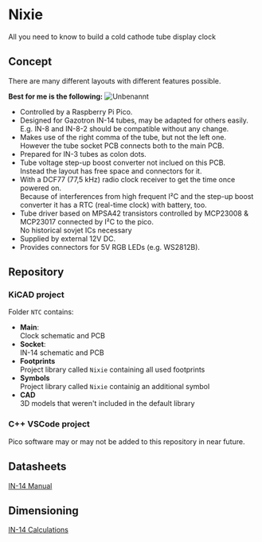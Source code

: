 # Nixie
All you need to know to build a cold cathode tube display clock

## Concept
There are many different layouts with different features possible.

**Best for me is the following:**
![Unbenannt](https://github.com/user-attachments/assets/1d0b24d6-b6b8-4ede-a364-c122920ef984)
* Controlled by a Raspberry Pi Pico.
* Designed for Gazotron IN-14 tubes, may be adapted for others easily.  
E.g. IN-8 and IN-8-2 should be compatible without any change.
* Makes use of the right comma of the tube, but not the left one.  
However the tube socket PCB connects both to the main PCB.
* Prepared for IN-3 tubes as colon dots.
* Tube voltage step-up boost converter not inclued on this PCB.  
Instead the layout has free space and connectors for it.
* With a DCF77 (77,5 kHz) radio clock receiver to get the time once powered on.  
Because of interferences from high frequent I²C and the step-up boost converter it has a RTC (real-time clock) with battery, too.
* Tube driver based on MPSA42 transistors controlled by MCP23008 & MCP23017 connected by I²C to the pico.  
No historical sovjet ICs necessary
* Supplied by external 12V DC.
* Provides connectors for 5V RGB LEDs (e.g. WS2812B).

## Repository
### KiCAD project
Folder `NTC` contains:
* **Main**:  
Clock schematic and PCB
* **Socket**:  
IN-14 schematic and PCB
* **Footprints**  
Project library called `Nixie` containing all used footprints
* **Symbols**  
Project library called `Nixie` containig an additional symbol
* **CAD**  
3D models that weren't included in the default library

### C++ VSCode project
Pico software may or may not be added to this repository in near future.

## Datasheets
[IN-14 Manual](../../wiki/IN‐14-Manuals)

## Dimensioning
[IN-14 Calculations](../../wiki/IN‐14-Calculations)
